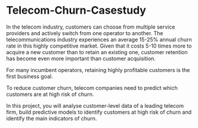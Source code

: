 # Telecom-Churn-Casestudy
In the telecom industry, customers can choose from multiple service providers and actively switch from one operator to another. The telecommunications industry experiences an average 15-25% annual churn rate in this highly competitive market. Given that it costs 5-10 times more to acquire a new customer than to retain an existing one, customer retention has become even more important than customer acquisition.

For many incumbent operators, retaining highly profitable customers is the first business goal.

To reduce customer churn, telecom companies need to predict which customers are at high risk of churn.

In this project, you will analyse customer-level data of a leading telecom firm, build predictive models to identify customers at high risk of churn and identify the main indicators of churn.
